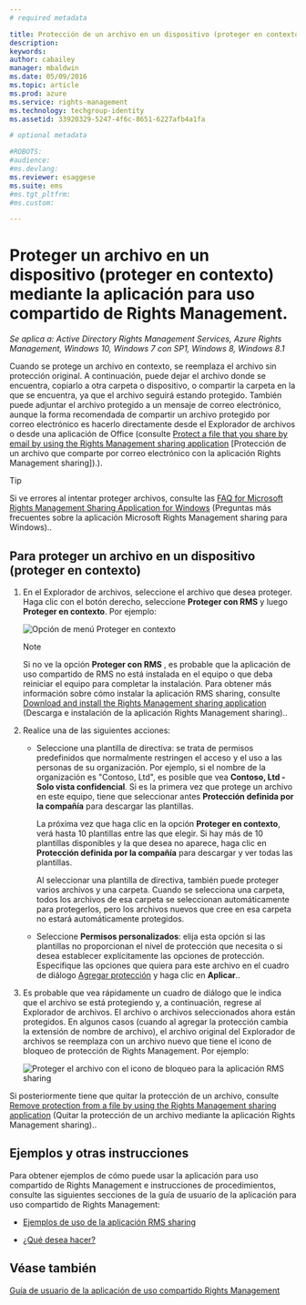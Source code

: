 ```yaml
---
# required metadata

title: Protección de un archivo en un dispositivo (proteger en contexto) mediante la aplicación Rights Management sharing | Azure RM
description:
keywords:
author: cabailey
manager: mbaldwin
ms.date: 05/09/2016
ms.topic: article
ms.prod: azure
ms.service: rights-management
ms.technology: techgroup-identity
ms.assetid: 33920329-5247-4f6c-8651-6227afb4a1fa

# optional metadata

#ROBOTS:
#audience:
#ms.devlang:
ms.reviewer: esaggese
ms.suite: ems
#ms.tgt_pltfrm:
#ms.custom:

---
```


# Proteger un archivo en un dispositivo (proteger en contexto) mediante la aplicación para uso compartido de Rights Management.

*Se aplica a: Active Directory Rights Management Services, Azure Rights Management, Windows 10, Windows 7 con SP1, Windows 8, Windows 8.1*

Cuando se protege un archivo en contexto, se reemplaza el archivo sin protección original. A continuación, puede dejar el archivo donde se encuentra, copiarlo a otra carpeta o dispositivo, o compartir la carpeta en la que se encuentra, ya que el archivo seguirá estando protegido. También puede adjuntar el archivo protegido a un mensaje de correo electrónico, aunque la forma recomendada de compartir un archivo protegido por correo electrónico es hacerlo directamente desde el Explorador de archivos o desde una aplicación de Office (consulte [Protect a file that you share by email by using the Rights Management sharing application](sharing-app-protect-by-email.md) [Protección de un archivo que comparte por correo electrónico con la aplicación Rights Management sharing]).).

> [!TIP]
> Si ve errores al intentar proteger archivos, consulte las [FAQ for Microsoft Rights Management Sharing Application for Windows](http://go.microsoft.com/fwlink/?LinkId=303971) (Preguntas más frecuentes sobre la aplicación Microsoft Rights Management sharing para Windows)..

## Para proteger un archivo en un dispositivo (proteger en contexto)

1.  En el Explorador de archivos, seleccione el archivo que desea proteger. Haga clic con el botón derecho, seleccione **Proteger con RMS** y luego **Proteger en contexto**. Por ejemplo:

    ![Opción de menú Proteger en contexto](../media/ADRMS_MSRMSApp_SP_CompanyDefined.png)

    > [!NOTE]
    > Si no ve la opción **Proteger con RMS** , es probable que la aplicación de uso compartido de RMS no está instalada en el equipo o que deba reiniciar el equipo para completar la instalación. Para obtener más información sobre cómo instalar la aplicación RMS sharing, consulte [Download and install the Rights Management sharing application](install-sharing-app.md) (Descarga e instalación de la aplicación Rights Management sharing)..

2.  Realice una de las siguientes acciones:

    -   Seleccione una plantilla de directiva: se trata de permisos predefinidos que normalmente restringen el acceso y el uso a las personas de su organización. Por ejemplo, si el nombre de la organización es "Contoso, Ltd", es posible que vea **Contoso, Ltd - Solo vista confidencial**. Si es la primera vez que protege un archivo en este equipo, tiene que seleccionar antes **Protección definida por la compañía** para descargar las plantillas.

        La próxima vez que haga clic en la opción **Proteger en contexto**, verá hasta 10 plantillas entre las que elegir. Si hay más de 10 plantillas disponibles y la que desea no aparece, haga clic en **Protección definida por la compañía** para descargar y ver todas las plantillas.

        Al seleccionar una plantilla de directiva, también puede proteger varios archivos y una carpeta. Cuando se selecciona una carpeta, todos los archivos de esa carpeta se seleccionan automáticamente para protegerlos, pero los archivos nuevos que cree en esa carpeta no estará automáticamente protegidos.

    -   Seleccione **Permisos personalizados**: elija esta opción si las plantillas no proporcionan el nivel de protección que necesita o si desea establecer explícitamente las opciones de protección. Especifique las opciones que quiera para este archivo en el cuadro de diálogo [Agregar protección](sharing-app-dialog-box.md) y haga clic en **Aplicar**..

3.  Es probable que vea rápidamente un cuadro de diálogo que le indica que el archivo se está protegiendo y, a continuación, regrese al Explorador de archivos. El archivo o archivos seleccionados ahora están protegidos. En algunos casos (cuando al agregar la protección cambia la extensión de nombre de archivo), el archivo original del Explorador de archivos se reemplaza con un archivo nuevo que tiene el icono de bloqueo de protección de Rights Management. Por ejemplo:

    ![Proteger el archivo con el icono de bloqueo para la aplicación RMS sharing](../media/ADRMS_MSRMSApp_Pfile.png)

Si posteriormente tiene que quitar la protección de un archivo, consulte [Remove protection from a file by using the Rights Management sharing application](sharing-app-remove-protection.md) (Quitar la protección de un archivo mediante la aplicación Rights Management sharing)..

## Ejemplos y otras instrucciones
Para obtener ejemplos de cómo puede usar la aplicación para uso compartido de Rights Management e instrucciones de procedimientos, consulte las siguientes secciones de la guía de usuario de la aplicación para uso compartido de Rights Management:

-   [Ejemplos de uso de la aplicación RMS sharing](sharing-app-user-guide.md#examples-for-using-the-rms-sharing-application)

-   [¿Qué desea hacer?](sharing-app-user-guide.md#what-do-you-want-to-do-)

## Véase también
[Guía de usuario de la aplicación de uso compartido Rights Management](sharing-app-user-guide.md)


<!--HONumber=May16_HO2-->


